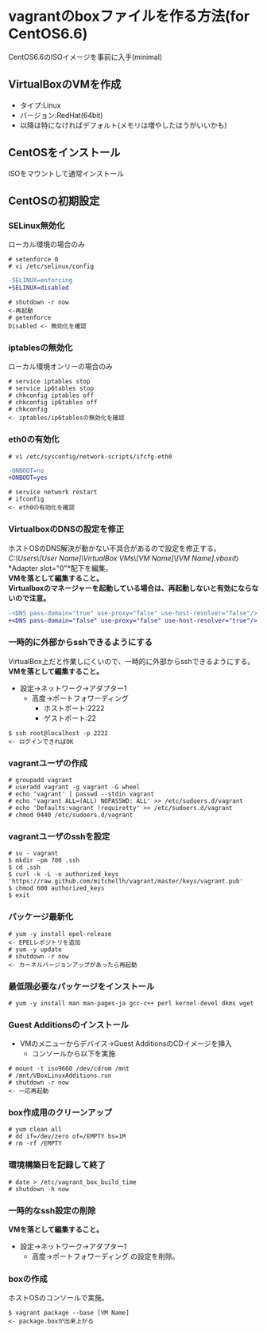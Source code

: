 # vagrantのboxファイルを作る方法(for CentOS6.6)

CentOS6.6のISOイメージを事前に入手(minimal)

## VirtualBoxのVMを作成

* タイプ:Linux
* バージョン:RedHat(64bit)
* 以降は特になければデフォルト(メモリは増やしたほうがいいかも)

## CentOSをインストール

ISOをマウントして通常インストール

## CentOSの初期設定

### SELinux無効化
ローカル環境の場合のみ

```console
# setenforce 0
# vi /etc/selinux/config
```
```diff
-SELINUX=enforcing
+SELINUX=disabled
```
```console
# shutdown -r now
<-再起動
# getenforce
Disabled <- 無効化を確認
```

### iptablesの無効化
ローカル環境オンリーの場合のみ

```console
# service iptables stop
# service ip6tables stop
# chkconfig iptables off
# chkconfig ip6tables off
# chkconfig
<- iptables/ip6tablesの無効化を確認
```

### eth0の有効化

```console
# vi /etc/sysconfig/network-scripts/ifcfg-eth0
```
```diff
-ONBOOT=no
+ONBOOT=yes
```
```console
# service network restart
# ifconfig
<- eth0の有効化を確認
```

### VirtualboxのDNSの設定を修正
ホストOSのDNS解決が動かない不具合があるので設定を修正する。  
*C:\\Users\\[User Name]\\VirtualBox VMs\\[VM Name]\\[VM Name].vbox*の*Adapter slot="0"*配下を編集。  
 **VMを落として編集すること。  
   Virtualboxのマネージャーを起動している場合は、再起動しないと有効にならないので注意。**

```diff
-<DNS pass-domain="true" use-proxy="false" use-host-resolver="false"/>
+<DNS pass-domain="false" use-proxy="false" use-host-resolver="true"/>
```

### 一時的に外部からsshできるようにする
VirtualBox上だと作業しにくいので、一時的に外部からsshできるようにする。  
**VMを落として編集すること。**

* 設定->ネットワーク->アダプター1
  * 高度->ポートフォワーディング
    * ホストポート:2222
    * ゲストポート:22
  
```console
$ ssh root@localhost -p 2222
<- ログインできればOK
```

### vagrantユーザの作成

```console
# groupadd vagrant
# useradd vagrant -g vagrant -G wheel
# echo 'vagrant' | passwd --stdin vagrant
# echo 'vagrant ALL=(ALL) NOPASSWD: ALL' >> /etc/sudoers.d/vagrant
# echo 'Defaults:vagrant !requiretty' >> /etc/sudoers.d/vagrant
# chmod 0440 /etc/sudoers.d/vagrant
```

### vagrantユーザのsshを設定

```console
# su - vagrant
$ mkdir -pm 700 .ssh
$ cd .ssh
$ curl -k -L -o authorized_keys 'https://raw.github.com/mitchellh/vagrant/master/keys/vagrant.pub'
$ chmod 600 authorized_keys
$ exit
```

### パッケージ最新化

```console
# yum -y install epel-release
<- EPELレポジトリを追加
# yum -y update
# shutdown -r now
<- カーネルバージョンアップがあったら再起動
```

### 最低限必要なパッケージをインストール

```console
# yum -y install man man-pages-ja gcc-c++ perl kernel-devel dkms wget
```

### Guest Additionsのインストール

* VMのメニューからデバイス->Guest AdditionsのCDイメージを挿入
  * コンソールから以下を実施

```console
# mount -t iso9660 /dev/cdrom /mnt
# /mnt/VBoxLinuxAdditions.run
# shutdown -r now
<- 一応再起動
```

### box作成用のクリーンアップ

```console
# yum clean all
# dd if=/dev/zero of=/EMPTY bs=1M
# rm -rf /EMPTY
```

### 環境構築日を記録して終了

```console
# date > /etc/vagrant_box_build_time
# shutdown -h now
```

### 一時的なssh設定の削除
**VMを落として編集すること。**

* 設定->ネットワーク->アダプター1
  * 高度->ポートフォワーディング の設定を削除。

### boxの作成
ホストOSのコンソールで実施。

```console
$ vagrant package --base [VM Name]
<- package.boxが出来上がる
```

